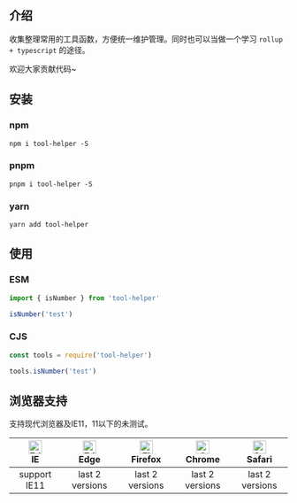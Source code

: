 ## 介绍

收集整理常用的工具函数，方便统一维护管理。同时也可以当做一个学习 `rollup + typescript` 的途径。

欢迎大家贡献代码~

## 安装

### npm

```shell
npm i tool-helper -S
```

### pnpm

```shell
pnpm i tool-helper -S
```

### yarn

```shell
yarn add tool-helper
```

## 使用

### ESM

```ts
import { isNumber } from 'tool-helper'

isNumber('test')
```

### CJS

```js
const tools = require('tool-helper')

tools.isNumber('test')
```

## 浏览器支持

支持现代浏览器及IE11，11以下的未测试。

| [<img src="https://raw.githubusercontent.com/alrra/browser-logos/master/src/archive/internet-explorer_9-11/internet-explorer_9-11_48x48.png" alt=" Edge" width="24px" height="24px" />](http://godban.github.io/browsers-support-badges/)</br>IE | [<img src="https://raw.githubusercontent.com/alrra/browser-logos/master/src/edge/edge_48x48.png" alt=" Edge" width="24px" height="24px" />](http://godban.github.io/browsers-support-badges/)</br>Edge | [<img src="https://raw.githubusercontent.com/alrra/browser-logos/master/src/firefox/firefox_48x48.png" alt="Firefox" width="24px" height="24px" />](http://godban.github.io/browsers-support-badges/)</br>Firefox | [<img src="https://raw.githubusercontent.com/alrra/browser-logos/master/src/chrome/chrome_48x48.png" alt="Chrome" width="24px" height="24px" />](http://godban.github.io/browsers-support-badges/)</br>Chrome | [<img src="https://raw.githubusercontent.com/alrra/browser-logos/master/src/safari/safari_48x48.png" alt="Safari" width="24px" height="24px" />](http://godban.github.io/browsers-support-badges/)</br>Safari |
| :-: | :-: | :-: | :-: | :-: |
| support IE11 | last 2 versions | last 2 versions | last 2 versions | last 2 versions |
